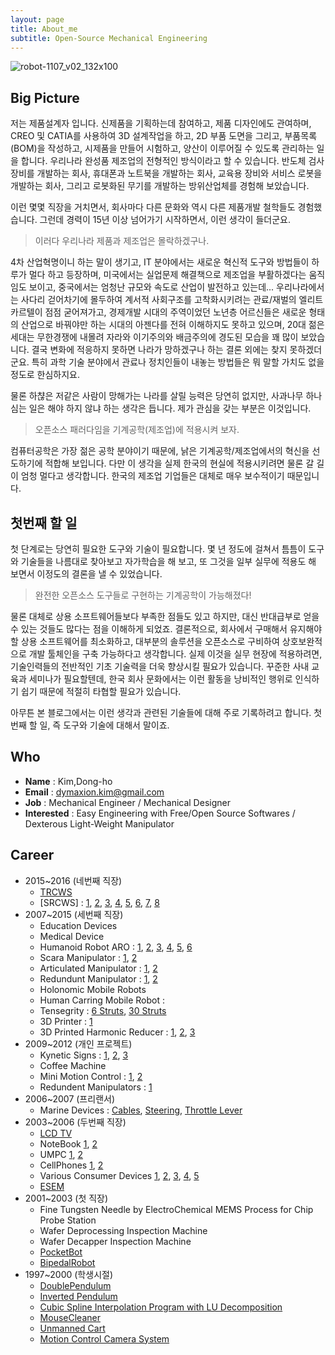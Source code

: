 ```yaml
---
layout: page
title: About_me
subtitle: Open-Source Mechanical Engineering
---
```


![robot-1107_v02_132x100](https://cloud.githubusercontent.com/assets/12775748/11586629/cc78e47e-9ab7-11e5-8ed8-0a12610c0988.png)

## Big Picture
저는 제품설계자 입니다.
신제품을 기획하는데 참여하고, 제품 디자인에도 관여하며, CREO 및 CATIA를 사용하여 3D 설계작업을 하고, 2D 부품 도면을 그리고, 부품목록(BOM)을 작성하고, 시제품을 만들어 시험하고, 양산이 이루어질 수 있도록 관리하는 일을 합니다.  우리나라 완성품 제조업의 전형적인 방식이라고 할 수 있습니다.
반도체 검사장비를 개발하는 회사, 휴대폰과 노트북을 개발하는 회사, 교육용 장비와 서비스 로봇을 개발하는 회사, 그리고 로봇화된 무기를 개발하는 방위산업체를 경험해 보았습니다.

이런 몇몇 직장을 거치면서, 회사마다 다른 문화와 역시 다른 제품개발 철학들도 경험했습니다.  그런데 경력이 15년 이상 넘어가기 시작하면서, 이런 생각이 들더군요.

> 이러다 우리나라 제품과 제조업은 몰락하겠구나.

4차 산업혁명이니 하는 말이 생기고, IT 분야에서는 새로운 혁신적 도구와 방법들이 하루가 멀다 하고 등장하며, 미국에서는 실업문제 해결책으로 제조업을 부활하겠다는 움직임도 보이고, 중국에서는 엄청난 규모와 속도로 산업이 발전하고 있는데...
우리나라에서는 사다리 걷어차기에 몰두하여 계서적 사회구조를 고착화시키려는 관료/재벌의 엘리트 카르텔이 점점 굳어져가고, 경제개발 시대의 주역이었던 노년층 어르신들은 새로운 형태의 산업으로 바꿔야만 하는 시대의 아젠다를 전혀 이해하지도 못하고 있으며, 20대 젊은 세대는 무한경쟁에 내몰려 자라와 이기주의와 배금주의에 경도된 모습을 꽤 많이 보았습니다.
결국 변화에 적응하지 못하면 나라가 망하겠구나 하는 결론 외에는 찾지 못하겠더군요.
특히 과학 기술 분야에서 관료나 정치인들이 내놓는 방법들은 뭐 말할 가치도 없을 정도로 한심하지요.

물론 하챦은 저같은 사람이 망해가는 나라를 살릴 능력은 당연히 없지만, 사과나무 하나 심는 일은 해야 하지 않냐 하는 생각은 듭니다.
제가 관심을 갖는 부분은 이것입니다.

> 오픈소스 패러다임을 기계공학(제조업)에 적용시켜 보자.

컴퓨터공학은 가장 젊은 공학 분야이기 때문에, 낡은 기계공학/제조업에서의 혁신을 선도하기에 적합해 보입니다.
다만 이 생각을 실제 한국의 현실에 적용시키려면 물론 갈 길이 엄청 멀다고 생각합니다.  한국의 제조업 기업들은 대체로 매우 보수적이기 때문입니다.

## 첫번째 할 일
첫 단계로는 당연히 필요한 도구와 기술이 필요합니다.
몇 년 정도에 걸쳐서 틈틈이 도구와 기술들을 나름대로 찾아보고 자가학습을 해 보고, 또 그것을 일부 실무에 적용도 해 보면서 이정도의 결론을 낼 수 있었습니다.

> 완전한 오픈소스 도구들로 구현하는 기계공학이 가능해졌다!

물론 대체로 상용 소프트웨어들보다 부족한 점들도 있고 하지만, 대신 반대급부로 얻을 수 있는 것들도 많다는 점을 이해하게 되었죠.  결론적으로, 회사에서 구매해서 유지해야 할 상용 소프트웨어를 최소화하고, 대부분의 솔루션을 오픈소스로 구비하여 상호보완적으로 개발 툴체인을 구축 가능하다고 생각합니다.
실제 이것을 실무 현장에 적용하려면, 기술인력들의 전반적인 기초 기술력을 더욱 향상시킬 필요가 있습니다.
꾸준한 사내 교육과 세미나가 필요할텐데, 한국 회사 문화에서는 이런 활동을 낭비적인 행위로 인식하기 쉽기 때문에 적절히 타협할 필요가 있습니다.

아무튼 본 블로그에서는 이런 생각과 관련된 기술들에 대해 주로 기록하려고 합니다.
첫번째 할 일, 즉 도구와 기술에 대해서 말이죠.

## Who
* **Name** : Kim,Dong-ho
* **Email** : dymaxion.kim@gmail.com
* **Job** : Mechanical Engineer / Mechanical Designer
* **Interested** : Easy Engineering with Free/Open Source Softwares / Dexterous Light-Weight Manipulator

## Career
* 2015~2016 (네번째 직장)
  - [TRCWS](/beautiful-jekyll/2017-01-17-RCWS)
  - [SRCWS] : [1](https://youtu.be/cPoLvRxCA8Y), [2](https://youtu.be/EceM3BEbb98), [3](https://youtu.be/x7804yFNqno), [4](https://youtu.be/_a2QYs1tQmI), [5](https://youtu.be/zMFbCSAlywU), [6](https://youtu.be/2pX_kVVDGnQ), [7](https://youtu.be/iDlhawpWe1I), [8](https://youtu.be/qn3C_sYMojU)
* 2007~2015 (세번째 직장)
  - Education Devices
  - Medical Device
  - Humanoid Robot ARO : [1](https://youtu.be/jTyc1FaD8Uk), [2](https://youtu.be/CUl-XXSdWIM), [3](https://youtu.be/vlWT3drch04), [4](https://youtu.be/NQbGPxy0umc), [5](https://youtu.be/QieWNdEvGJc), [6](https://youtu.be/2G7IEOa8vZ0)
  - Scara  Manipulator : [1](https://youtu.be/aAiKc-duiuE), [2](https://youtu.be/Gpl4qjtYkgo)
  - Articulated Manipulator : [1](https://youtu.be/5hWb8-fZVZQ), [2](https://youtu.be/TujLiFo84Nw)
  - Redundunt Manipulator : [1](https://youtu.be/M0dMdp8--jA), [2](https://youtu.be/YuDl8udBYMs)
  - Holonomic Mobile Robots
  - Human Carring Mobile Robot :
  - Tensegrity : [6 Struts](https://youtu.be/3m_zYlhXP5k), [30 Struts](https://youtu.be/Uio2P2KjqI4)
  - 3D Printer : [1](https://youtu.be/T8W3BfB4hYo)
  - 3D Printed Harmonic Reducer : [1](https://youtu.be/Ow23IYtQvuk), [2](https://youtu.be/Cdh0NPkB2pA), [3](https://youtu.be/FyRVGS0yYAE)
* 2009~2012 (개인 프로젝트)
  - Kynetic Signs : [1](https://youtu.be/TOG_17Aet60), [2](https://youtu.be/UUhOvXnmz5o), [3](https://youtu.be/n4SLsBCKOsY)
  - Coffee Machine
  - Mini Motion Control : [1](https://youtu.be/SbfJpN3Uoyo), [2](https://youtu.be/j2Xajzu9DSY)
  - Redundent Manipulators : [1](https://youtu.be/AGi6vVhxLmk)
* 2006~2007 (프리랜서)
  - Marine Devices : [Cables](https://grabcad.com/library/cable-assembly-for-marine-boat-1), [Steering](https://grabcad.com/library/txbr-rack-steering-assembly-for-marine-boats-1), [Throttle Lever](https://grabcad.com/library/smco-throtlle-lever-for-marine-boats-1)
* 2003~2006 (두번째 직장)
  - [LCD TV](https://grabcad.com/library/20inch-lcd-tv-for-beko-toshiba-1)
  - NoteBook [1](https://grabcad.com/library/system-parts-of-aquila-notebook-1), [2](https://grabcad.com/library/plymouth-cradle-for-s-company-1)
  - UMPC [1](https://grabcad.com/library/umpc-integrated-keyboard-for-s-company-1), [2](https://grabcad.com/library/padre-umpc-for-s-company-1)
  - CellPhones [1](https://grabcad.com/library/hier-h355-clamshell-phone-1), [2](https://grabcad.com/library/old-smartphone-hds3000-with-wince-1)
  - Various Consumer Devices [1](https://grabcad.com/library/walky-phone-1), [2](https://grabcad.com/library/viewtalk-wll-phone-1), [3](https://grabcad.com/library/portable-printer-for-reciept-1), [4](https://grabcad.com/library/lipstick-1), [5](https://grabcad.com/library/waterproof-navigator-for-golf-cart-1)
  - [ESEM](http://blog.naver.com/dymaxion/150002529553)
* 2001~2003 (첫 직장)
  - Fine Tungsten Needle by ElectroChemical MEMS Process for Chip Probe Station
  - Wafer Deprocessing Inspection Machine
  - Wafer Decapper Inspection Machine
  - [PocketBot](/beautiful-jekyll/2001-12-31-pocketbot)
  - [BipedalRobot](/beautiful-jekyll/2001-12-31-BipedalRobot)
* 1997~2000 (학생시절)
  - [DoublePendulum](/beautiful-jekyll/1998-12-31-DoublePendulum)
  - [Inverted Pendulum](/beautiful-jekyll/1998-12-31-InvertedPendulum)
  - [Cubic Spline Interpolation Program with LU Decomposition](/beautiful-jekyll/2000-12-31-decomposition)
  - [MouseCleaner](/beautiful-jekyll/1998-12-31-MouseCleaner)
  - [Unmanned Cart](/beautiful-jekyll/1999-12-31-UnmannedCart)
  - [Motion Control Camera System](/beautiful-jekyll/1999-12-31-MotionControl)
